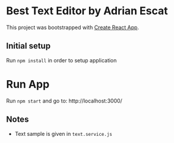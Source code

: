 # Best Text Editor by Adrian Escat
This project was bootstrapped with [Create React App](https://github.com/facebookincubator/create-react-app).

## Initial setup
Run `npm install` in order to setup application

# Run App
Run `npm start` and go to: http://localhost:3000/

## Notes
+ Text sample is given in `text.service.js`
